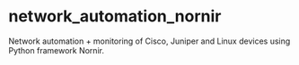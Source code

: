 # network_automation_nornir

Network automation + monitoring of Cisco, Juniper and Linux devices using Python framework Nornir.

